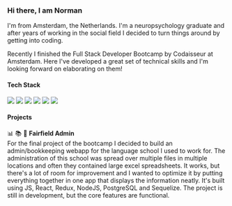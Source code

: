 ### Hi there, I am Norman

I'm from Amsterdam, the Netherlands. I'm a neuropsychology graduate and after years of working in the social field I decided to turn things around by getting into coding. 

Recently I finished the Full Stack Developer Bootcamp by Codaisseur at Amsterdam. Here I've developed a great set of technical skills and I'm looking forward on elaborating on them!

#### Tech Stack

<img src="https://img.shields.io/badge/JavaScript-323330?style=for-the-badge&logo=javascript&logoColor=F7DF1E" />
<img src="https://img.shields.io/badge/React-20232A?style=for-the-badge&logo=react&logoColor=61DAFB" />
<img src="https://img.shields.io/badge/Redux-593D88?style=for-the-badge&logo=redux&logoColor=white" />

<img src="https://img.shields.io/badge/Node.js-339933?style=for-the-badge&logo=nodedotjs&logoColor=white" />
<img src="https://img.shields.io/badge/Sequelize-52B0E7?style=for-the-badge&logo=Sequelize&logoColor=white" />
<img src="https://img.shields.io/badge/PostgreSQL-316192?style=for-the-badge&logo=postgresql&logoColor=white" />


#### Projects

:bar_chart: :books: :school:
<b>Fairfield Admin</b><br>
For the final project of the bootcamp I decided to build an admin/bookkeeping webapp for the language school I used to work for. The administration of this school was spread over multiple files in multiple locations and often they contained large excel spreadsheets. It works, but there's a lot of room for improvement and I wanted to optimize it by putting everything together in one app that displays the information neatly. 
It's built using JS, React, Redux, NodeJS, PostgreSQL and Sequelize. The project is still in development, but the core features are functional.


